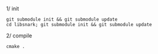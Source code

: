 1/ init 
 ```
 git submodule init && git submodule update
 cd libsnark; git submodule init && git submodule update
 ```
2/ compile
 ```
 cmake .
 ```
